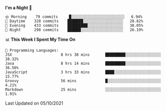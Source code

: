 <!--START_SECTION:waka-->
**I'm a Night 🦉** 

```text
🌞 Morning    79 commits     █░░░░░░░░░░░░░░░░░░░░░░░░   6.94% 
🌆 Daytime    328 commits    ███████░░░░░░░░░░░░░░░░░░   28.82% 
🌃 Evening    433 commits    █████████░░░░░░░░░░░░░░░░   38.05% 
🌙 Night      298 commits    ██████░░░░░░░░░░░░░░░░░░░   26.19%

```


📊 **This Week I Spent My Time On** 

```text
💬 Programming Languages: 
JSX                      8 hrs 38 mins       █████████░░░░░░░░░░░░░░░░   38.32% 
Java                     8 hrs 14 mins       █████████░░░░░░░░░░░░░░░░   36.56% 
JavaScript               3 hrs 33 mins       ████░░░░░░░░░░░░░░░░░░░░░   15.77% 
Groovy                   56 mins             █░░░░░░░░░░░░░░░░░░░░░░░░   4.21% 
Markdown                 25 mins             ░░░░░░░░░░░░░░░░░░░░░░░░░   1.91%

```


 Last Updated on 05/10/2021
<!--END_SECTION:waka-->
